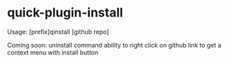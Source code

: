 # quick-plugin-install
Usage: [prefix]qinstall [github repo]

Coming soon:
  uninstall command
  ability to right click on github link to get a context menu with install button
